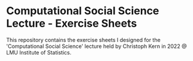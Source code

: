 # Computational Social Science Lecture - Exercise Sheets
This repository contains the exercise sheets I designed for the 'Computational Social Science' lecture held by Christoph Kern in 2022 @ LMU Institute of Statistics. 
